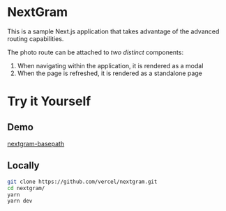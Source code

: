 # NextGram

This is a sample Next.js application that takes advantage of the advanced routing capabilities.

The photo route can be attached to _two distinct_ components:

1. When navigating within the application, it is rendered as a modal
1. When the page is refreshed, it is rendered as a standalone page

# Try it Yourself

## Demo

[nextgram-basepath](https://nextgram-basepath.vercel.app/test-path)

## Locally

```bash
git clone https://github.com/vercel/nextgram.git
cd nextgram/
yarn
yarn dev
```
